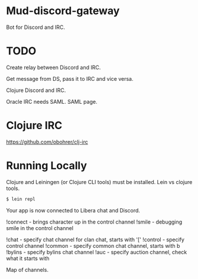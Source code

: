 # Mud-discord-gateway

Bot for Discord and IRC.

# TODO

Create relay between Discord and IRC.

Get message from DS, pass it to IRC and vice versa.

Clojure Discord and IRC.

Oracle IRC needs SAML.
SAML page.

# Clojure IRC
https://github.com/obohrer/clj-irc

# Running Locally
Clojure and Leiningen (or Clojure CLI tools) must be installed.
Lein vs clojure tools.

```sh
$ lein repl
```

Your app is now connected to Libera chat and Discord.

!connect - brings character up in the control channel
!smile - debugging smile in the control channel

!chat - specify chat channel for clan chat, starts with '['
!control - specify control channel
!common - specify common chat channel, starts with b
!bylins - specify bylins chat channel
!auc - specify auction channel, check what it starts with

Map of channels.
